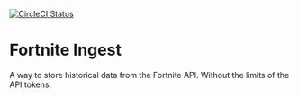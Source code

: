 [![CircleCI Status](https://circleci.com/gh/rametta/FortniteIngest.svg?style=shield&circle-token=:circle-token)](https://circleci.com/gh/rametta/FortniteIngest)

# Fortnite Ingest

A way to store historical data from the Fortnite API. Without the limits of the API tokens.
